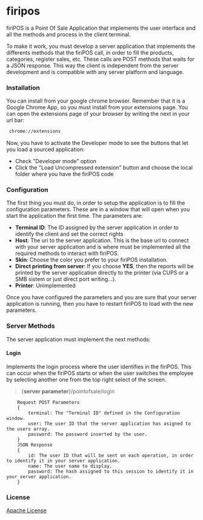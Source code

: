# firipos

firiPOS is a Point Of Sale Application that implements the user interface and all the methods and process in the client terminal.

To make it work, you must develop a server application that implements the differents methods that the firiPOS call, in order to fill the products, categories, register sales, etc. These calls are POST methods that waits for a JSON response. This way the client is independent from the server development and is compatible with any server platform and language.

### Installation
You can install from your google chrome browser. Remember that it is a Google Chrome App, so you must install from your extensions page. You can open the extensions page of your browser by writing the next in your url bar:
```sh
 chrome://extensions
```
Now, you have to activate the Developer mode to see the buttons that let you load a sourced application:
- Check "Developer mode" option
- Click the "Load Uncompressed extension" button and choose the local folder where you have the firiPOS code

### Configuration
The first thing you must do, in order to setup the application is to fill the configuration parameters. These are in a window that will open when you start the application the first time. The parameters are:

- **Terminal ID**: The ID assigned by the server application in order to identify the client and set the correct rights
- **Host**: The uri to the server application. This is the base url to connect with your server application and is where must be implemented all the required methods to interact with firiPOS.
- **Skin**: Choose the color you prefer to your firiPOS installation.
- **Direct printing from server**: If you choose **YES**, then the reports will be printed by the server application directly to the printer (via CUPS or a SMB sistem or just direct port writing...).
- **Printer**: Unimplemented

Once you have configured the parameters and you are sure that your server application is running, then you have to restart firiPOS to load with the new parameters.

### Server Methods
The server application must implement the next methods:

#### Login
Implements the login process where the user identifies in the firiPOS. This can occur when the firiPOS starts or when the user switches the employee by selecting another one from the top right select of the screen.
> {**server parameter**}/pointofsale/login

        Request POST Parameters
        {
            terminal: The "Terminal ID" defined in the Configuration window. 
            user: The user ID that the server application has asigned to the users array.
            password: The password inserted by the user.
        }
        JSON Response
        {
            id: The user ID that will be sent on each operation, in order to identify it in your server application.
            name: The user name to display.
            password: The hash assigned to this session to identify it in your server application.
        }

### License
[Apache License]

[//]: #

[Apache License]: <http://www.apache.org/licenses/>
